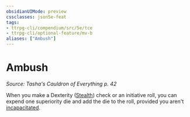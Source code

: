 ```yaml
---
obsidianUIMode: preview
cssclasses: json5e-feat
tags:
- ttrpg-cli/compendium/src/5e/tce
- ttrpg-cli/optional-feature/mv-b
aliases: ["Ambush"]
---
```

# Ambush
*Source: Tasha's Cauldron of Everything p. 42*  

When you make a Dexterity ([Stealth](3-Mechanics/CLI/rules/skills.md#Stealth)) check or an initiative roll, you can expend one superiority die and add the die to the roll, provided you aren't [incapacitated](3-Mechanics/CLI/rules/conditions.md#Incapacitated).